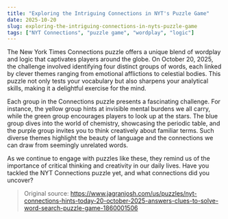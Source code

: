 ```yaml
---
title: "Exploring the Intriguing Connections in NYT's Puzzle Game"
date: 2025-10-20
slug: exploring-the-intriguing-connections-in-nyts-puzzle-game
tags: ["NYT Connections", "puzzle game", "wordplay", "logic"]
---
```

The New York Times Connections puzzle offers a unique blend of wordplay and logic that captivates players around the globe. On October 20, 2025, the challenge involved identifying four distinct groups of words, each linked by clever themes ranging from emotional afflictions to celestial bodies. This puzzle not only tests your vocabulary but also sharpens your analytical skills, making it a delightful exercise for the mind.

Each group in the Connections puzzle presents a fascinating challenge. For instance, the yellow group hints at invisible mental burdens we all carry, while the green group encourages players to look up at the stars. The blue group dives into the world of chemistry, showcasing the periodic table, and the purple group invites you to think creatively about familiar terms. Such diverse themes highlight the beauty of language and the connections we can draw from seemingly unrelated words.

As we continue to engage with puzzles like these, they remind us of the importance of critical thinking and creativity in our daily lives. Have you tackled the NYT Connections puzzle yet, and what connections did you uncover?
> Original source: https://www.jagranjosh.com/us/puzzles/nyt-connections-hints-today-20-october-2025-answers-clues-to-solve-word-search-puzzle-game-1860001506